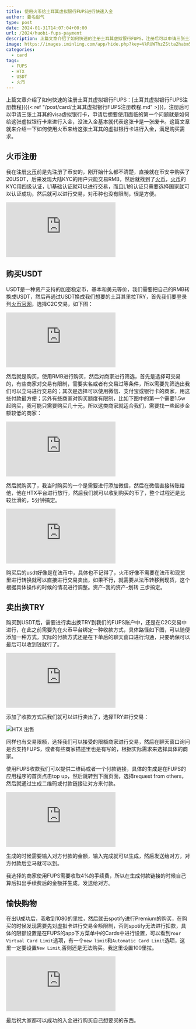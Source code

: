 ```yaml
---
title: 使用火币给土耳其虚拟银行FUPS进行快速入金
author: 要名俗气
type: post
date: 2024-01-31T14:07:04+00:00
url: /2024/huobi-fups-payment
description: 上篇文章介绍了如何快速的注册土耳其虚拟银行FUPS，注册后可以申请三张土耳其的visa虚拟银行卡，申请后想要使用面临的第一个问题就是如何给这张虚拟银行卡来进行入金，没法入金基本就代表这张卡是一张废卡。这篇文章就来介绍一下如何使用火币来给这张土耳其的虚拟银行卡进行入金，满足购买需求。
image: https://images.iminling.com/app/hide.php?key=VkRUWThzZStta2habm5URkFLUHNTRHM3aVI5Nm0rcHdwZE1hU01aMWQxRU91Ry9NUWN3alQrbWdQY1crZ2FtdmZWSVhOaXM9
categories:
  - card
tags:
  - FUPS
  - HTX
  - USDT
  - 火币
---
```

上篇文章介绍了如何快速的注册土耳其虚拟银行FUPS：[土耳其虚拟银行FUPS注册教程]({{< ref "/post/card/土耳其虚拟银行FUPS注册教程.md" >}})，注册后可以申请三张土耳其的visa虚拟银行卡，申请后想要使用面临的第一个问题就是如何给这张虚拟银行卡来进行入金，没法入金基本就代表这张卡是一张废卡。这篇文章就来介绍一下如何使用火币来给这张土耳其的虚拟银行卡进行入金，满足购买需求。

## 火币注册

我在注册[火币](https://www.htx.com)前是先注册了币安的，刚开始什么都不清楚，直接就在币安中购买了20USDT，后来发现大陆KYC的用户只能交易RMB，然后就找到了[火币](https://www.htx.com)，[火币](https://www.htx.com)的KYC用四级认证，L1基础认证就可以进行交易，而且L1的认证只需要选择国家就可以认证成功，然后就可以进行交易，对币种也没有限制，很是方便。

![火币-kyc-等级](https://images.iminling.com/app/hide.php?key=ZWNSMlY2ekVGVGN6eHcreXNEOUxYSFNXRXN0TjNHUXJqc1Z2a1NLbkxrMHlzZ3hRNWtjRmNzOGJZbzA0Y1VPK0pzV3dIbE09)

## 购买USDT

USDT是一种资产支持的加密稳定币，基本和美元等价，我们需要把自己的RMB转换成USDT，然后再通过USDT换成我们想要的土耳其里拉TRY，首先我们要登录到[火币官网](https://www.htx.com)，选择C2C交易，如下图：

![htx c2c](https://images.iminling.com/app/hide.php?key=TVVTZVBvR3lzY0VrVzBxbjhveEYvbHZIN3ltT2JJV0t2MmdMM3V0ZHBqeDgrbHoxMmlHVDhJaFFtbjd5YldGeVZmSTVVUGs9)

然后就是购买，使用RMB进行购买，然后对商家进行筛选，首先是选择可交易的，有些商家对交易有限制，需要实名或者有交易过等条件，所以需要先筛选出我们可以立马进行交易的；其次是选择可以使用微信、支付宝或银行卡的商家，用这些付款最方便；另外有些商家对购买额度有限制，比如下图中的第一个需要1.5w起购买，我可能只需要购买几十元，所以这类商家就适合我们，需要找一些起步金额较低的商家：

![htx 商家](https://images.iminling.com/app/hide.php?key=NWROTmgrOGJDMEE4eUVTUUdIUStjZUFDcFBnNHA4bXp0enN0NHlpVjZwcTcrTEgxQWV2ZkQrTXpKdm1OYmFiS3ZEK1A4dnM9)

然后就购买了，我当时购买的一个是需要进行添加微信，然后在微信直接转账给他，他在HTX平台进行放行，然后我们就可以收到购买的币了，整个过程还是比较丝滑的，5分钟搞定。

![htx 购买usdt](https://images.iminling.com/app/hide.php?key=UnVIVTR5eUJlY1B4VFhrc05sbjRnbDE0SHE4ZW9LWnltVzNXa2dWbEhKdnFKNlQ0bnVNSWhneHROMmNFWjQyTjRoQ2xCcVk9)

购买后的usdt好像是在法币中，具体也不记得了，火币好像不需要在法币和现货里进行转换就可以直接进行交易卖出，如果不行，就需要从法币转移到现货，这个根据具体操作的时候的情况进行调整。资产-我的资产-划转 三步搞定。

## 卖出换TRY

购买到USDT后，需要进行卖出换TRY到我们的FUPS账户中，还是在C2C交易中进行，在此之前需要先在火币平台绑定一种收款方式，具体路径如下图，可以随便添加一种方式，实际的付款方式还是在下单后的聊天窗口进行沟通，只要确保可以最后可以收到钱就行了。

![HTX 收款方式添加](https://images.iminling.com/app/hide.php?key=Q21QOXB6ZmZGM3RrQmoxS3V0dFVUWkxPdS96VUtMSHNmd0YxWDI2cWNzSk5jRWp5RkR3SFUwUW1KSTVTRDV0QjJ6N3dyTzg9)

添加了收款方式后我们就可以进行卖出了，选择TRY进行交易：

![HTX 出售](https://www.iminling.com/wp-content/uploads/2024/01/C3E3CDE6BE4A483354067874DD8A26F3.png)

同样也有交易限额，选择我们可以接受的限额商家进行交易，然后在聊天窗口询问是否支持FUPS，或者有些商家描述里也是有写的，根据实际需求来选择具体的商家。

使用FUPS收款我们可以提供二维码或者一个付款链接，具体的生成是在FUPS的应用程序的首页点击top up，然后跳转到下面页面，选择request from others，然后就通过生成二维码或付款链接让对方来付款。

![fups top up](https://images.iminling.com/app/hide.php?key=dUp0R2tlSU9SNlJ1YS9qbk1oNlRZMGswb0lRblQ4aGoyMlBKbXlDNnN5RzhCYWo3cko5SXpuSjdXbEoxQiswWThuNG1LZW89)

生成的时候需要输入对方付款的金额，输入完成就可以生成，然后发送给对方，对方付款后立马就可以到。

我选择的商家使用FUPS需要收取4%的手续费，所以在生成付款链接的时候自己算后扣出手续费后的金额并生成，发送给对方。

## 愉快购物

在出U成功后，我收到1080的里拉，然后就去spotify进行Premium的购买，在购买的时候发现需要先对虚拟卡进行交易金额限制，否则spotify无法进行扣款，具体的限额设置是在FUPS的app下方菜单中的Cards中进行设置，可以看到`Your Virtual Card Limit`选项，有一个`new limit`和`Automatic Card Limit`选项，这里一定要设置`New Limit`,否则还是无法购买。我这里设置100里拉。

![fups card](https://images.iminling.com/app/hide.php?key=aEc4bVpTeTAxWURWeEVRWUpoWFgvYlZ1QTJBdzNlbkhPYklEdGZrSWdiZmtRekVHT0dGdExJcEwxOVV0TGkrUnJxblhwRzA9)

最后祝大家都可以成功的入金进行购买自己想要买的东西。
